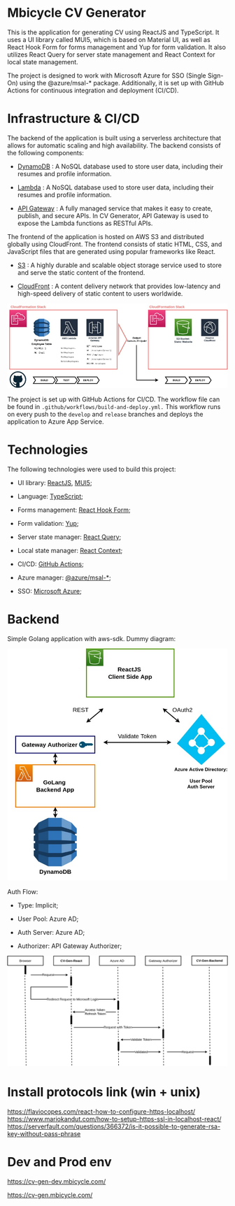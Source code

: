 # Mbicycle CV Generator

This is the application for generating CV using ReactJS and TypeScript. It uses a UI library called MUI5, 
which is based on Material UI, as well as React Hook Form for forms management and Yup for form validation.
It also utilizes React Query for server state management and React Context for local state management.

The project is designed to work with Microsoft Azure for SSO (Single Sign-On) using the @azure/msal-* package. 
Additionally, it is set up with GitHub Actions for continuous integration and deployment (CI/CD).

# Infrastructure & CI/CD

The backend of the application is built using a serverless architecture that allows for automatic scaling and 
high availability. The backend consists of the following components:

- [DynamoDB](https://aws.amazon.com/dynamodb/) : A NoSQL database used to store user data,
including their resumes and profile information.

- [Lambda](https://aws.amazon.com/lambda/) : A NoSQL database used to store user data,
including their resumes and profile information.

- [API Gateway](https://aws.amazon.com/ru/dynamodb/) : A fully managed service that makes it easy to create, publish,
and secure APIs. In CV Generator, API Gateway is used to expose the Lambda functions as RESTful APIs.

The frontend of the application is hosted on AWS S3 and distributed globally using CloudFront. The frontend consists of
static HTML, CSS, and JavaScript files that are generated using popular frameworks like React.

- [S3](https://aws.amazon.com/s3/) : A highly durable and scalable object storage service used to store and serve
the static content of the frontend.

- [CloudFront](https://aws.amazon.com/cloudfront/) : A content delivery network that provides low-latency and high-speed 
 delivery of static content to users worldwide.

![CloudFront](/public/CloudFront.png)

The project is set up with GitHub Actions for CI/CD. The workflow file can be found
in `.github/workflows/build-and-deploy.yml.` This workflow runs on every push to the `develop` and `release` branches 
and deploys the application to Azure App Service.


# Technologies

The following technologies were used to build this project:

- UI library: [ReactJS](https://reactjs.org/), [MUI5](https://mui.com/);

- Language: [TypeScript](https://www.typescriptlang.org/);

- Forms management: [React Hook Form](https://react-hook-form.com/);

- Form validation: [Yup](https://github.com/jquense/yup);

- Server state manager: [React Query](https://react-query-v3.tanstack.com/);

- Local state manager: [React Context](https://reactjs.org/docs/context.html);

- CI/CD: [GitHub Actions](https://github.com/features/actions);

- Azure manager: [@azure/msal-*](https://learn.microsoft.com/en-us/azure/active-directory/develop/msal-overview);

- SSO: [Microsoft Azure](https://azure.microsoft.com/);

# Backend

Simple Golang application with aws-sdk. Dummy diagram:

![dummy diagram](/public/DummyDiagram.jpg)

Auth Flow:

- Type: Implicit;

- User Pool: Azure AD;

- Auth Server: Azure AD;

- Authorizer: API Gateway Authorizer;

![Authorizer](/public/Authorizer.jpg)






# Install protocols link (win + unix)

<https://flaviocopes.com/react-how-to-configure-https-localhost/>
<https://www.mariokandut.com/how-to-setup-https-ssl-in-localhost-react/>
<https://serverfault.com/questions/366372/is-it-possible-to-generate-rsa-key-without-pass-phrase>

# Dev and Prod env 
<https://cv-gen-dev.mbicycle.com/>

<https://cv-gen.mbicycle.com/>
